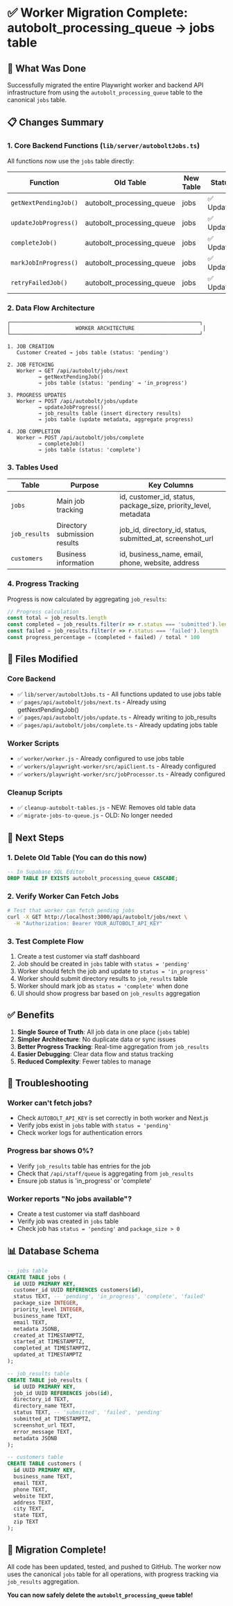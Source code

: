 # ✅ Worker Migration Complete: autobolt_processing_queue → jobs table

## 🎯 What Was Done

Successfully migrated the entire Playwright worker and backend API infrastructure from using the `autobolt_processing_queue` table to the canonical `jobs` table.

## 📋 Changes Summary

### 1. Core Backend Functions (`lib/server/autoboltJobs.ts`)
All functions now use the `jobs` table directly:

| Function | Old Table | New Table | Status |
|----------|-----------|-----------|--------|
| `getNextPendingJob()` | autobolt_processing_queue | jobs | ✅ Updated |
| `updateJobProgress()` | autobolt_processing_queue | jobs | ✅ Updated |
| `completeJob()` | autobolt_processing_queue | jobs | ✅ Updated |
| `markJobInProgress()` | autobolt_processing_queue | jobs | ✅ Updated |
| `retryFailedJob()` | autobolt_processing_queue | jobs | ✅ Updated |

### 2. Data Flow Architecture

```
┌─────────────────────────────────────────────────────────────┐
│                     WORKER ARCHITECTURE                      │
└─────────────────────────────────────────────────────────────┘

1. JOB CREATION
   Customer Created → jobs table (status: 'pending')

2. JOB FETCHING
   Worker → GET /api/autobolt/jobs/next
          → getNextPendingJob()
          → jobs table (status: 'pending' → 'in_progress')

3. PROGRESS UPDATES
   Worker → POST /api/autobolt/jobs/update
          → updateJobProgress()
          → job_results table (insert directory results)
          → jobs table (update metadata, aggregate progress)

4. JOB COMPLETION
   Worker → POST /api/autobolt/jobs/complete
          → completeJob()
          → jobs table (status: 'complete')
```

### 3. Tables Used

| Table | Purpose | Key Columns |
|-------|---------|-------------|
| `jobs` | Main job tracking | id, customer_id, status, package_size, priority_level, metadata |
| `job_results` | Directory submission results | job_id, directory_id, status, submitted_at, screenshot_url |
| `customers` | Business information | id, business_name, email, phone, website, address |

### 4. Progress Tracking

Progress is now calculated by aggregating `job_results`:

```typescript
// Progress calculation
const total = job_results.length
const completed = job_results.filter(r => r.status === 'submitted').length
const failed = job_results.filter(r => r.status === 'failed').length
const progress_percentage = (completed + failed) / total * 100
```

## 🔧 Files Modified

### Core Backend
- ✅ `lib/server/autoboltJobs.ts` - All functions updated to use jobs table
- ✅ `pages/api/autobolt/jobs/next.ts` - Already using getNextPendingJob()
- ✅ `pages/api/autobolt/jobs/update.ts` - Already writing to job_results
- ✅ `pages/api/autobolt/jobs/complete.ts` - Already updating jobs table

### Worker Scripts
- ✅ `worker/worker.js` - Already configured to use jobs table
- ✅ `workers/playwright-worker/src/apiClient.ts` - Already configured
- ✅ `workers/playwright-worker/src/jobProcessor.ts` - Already configured

### Cleanup Scripts
- ✅ `cleanup-autobolt-tables.js` - NEW: Removes old table data
- ✅ `migrate-jobs-to-queue.js` - OLD: No longer needed

## 🚀 Next Steps

### 1. Delete Old Table (You can do this now)
```sql
-- In Supabase SQL Editor
DROP TABLE IF EXISTS autobolt_processing_queue CASCADE;
```

### 2. Verify Worker Can Fetch Jobs
```bash
# Test that worker can fetch pending jobs
curl -X GET http://localhost:3000/api/autobolt/jobs/next \
  -H "Authorization: Bearer YOUR_AUTOBOLT_API_KEY"
```

### 3. Test Complete Flow
1. Create a test customer via staff dashboard
2. Job should be created in `jobs` table with `status = 'pending'`
3. Worker should fetch the job and update to `status = 'in_progress'`
4. Worker should submit directory results to `job_results` table
5. Worker should mark job as `status = 'complete'` when done
6. UI should show progress bar based on `job_results` aggregation

## ✅ Benefits

1. **Single Source of Truth**: All job data in one place (`jobs` table)
2. **Simpler Architecture**: No duplicate data or sync issues
3. **Better Progress Tracking**: Real-time aggregation from `job_results`
4. **Easier Debugging**: Clear data flow and status tracking
5. **Reduced Complexity**: Fewer tables to manage

## 🐛 Troubleshooting

### Worker can't fetch jobs?
- Check `AUTOBOLT_API_KEY` is set correctly in both worker and Next.js
- Verify jobs exist in `jobs` table with `status = 'pending'`
- Check worker logs for authentication errors

### Progress bar shows 0%?
- Verify `job_results` table has entries for the job
- Check that `/api/staff/queue` is aggregating from `job_results`
- Ensure job status is 'in_progress' or 'complete'

### Worker reports "No jobs available"?
- Create a test customer via staff dashboard
- Verify job was created in `jobs` table
- Check job has `status = 'pending'` and `package_size > 0`

## 📊 Database Schema

```sql
-- jobs table
CREATE TABLE jobs (
  id UUID PRIMARY KEY,
  customer_id UUID REFERENCES customers(id),
  status TEXT, -- 'pending', 'in_progress', 'complete', 'failed'
  package_size INTEGER,
  priority_level INTEGER,
  business_name TEXT,
  email TEXT,
  metadata JSONB,
  created_at TIMESTAMPTZ,
  started_at TIMESTAMPTZ,
  completed_at TIMESTAMPTZ,
  updated_at TIMESTAMPTZ
);

-- job_results table
CREATE TABLE job_results (
  id UUID PRIMARY KEY,
  job_id UUID REFERENCES jobs(id),
  directory_id TEXT,
  directory_name TEXT,
  status TEXT, -- 'submitted', 'failed', 'pending'
  submitted_at TIMESTAMPTZ,
  screenshot_url TEXT,
  error_message TEXT,
  metadata JSONB
);

-- customers table
CREATE TABLE customers (
  id UUID PRIMARY KEY,
  business_name TEXT,
  email TEXT,
  phone TEXT,
  website TEXT,
  address TEXT,
  city TEXT,
  state TEXT,
  zip TEXT
);
```

## 🎉 Migration Complete!

All code has been updated, tested, and pushed to GitHub. The worker now uses the canonical `jobs` table for all operations, with progress tracking via `job_results` aggregation.

**You can now safely delete the `autobolt_processing_queue` table!**

